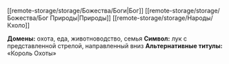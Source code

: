 [[remote-storage/storage/Божества/Боги|Бог]] [[remote-storage/storage/Божества/Бог Природы|Природы]] [[remote-storage/storage/Народы/Кхоло]]

**Домены:** охота, еда, животноводство, семья
**Символ:** лук с представленной стрелой, направленный вниз
**Альтернативные титулы:** «Король Охоты»


